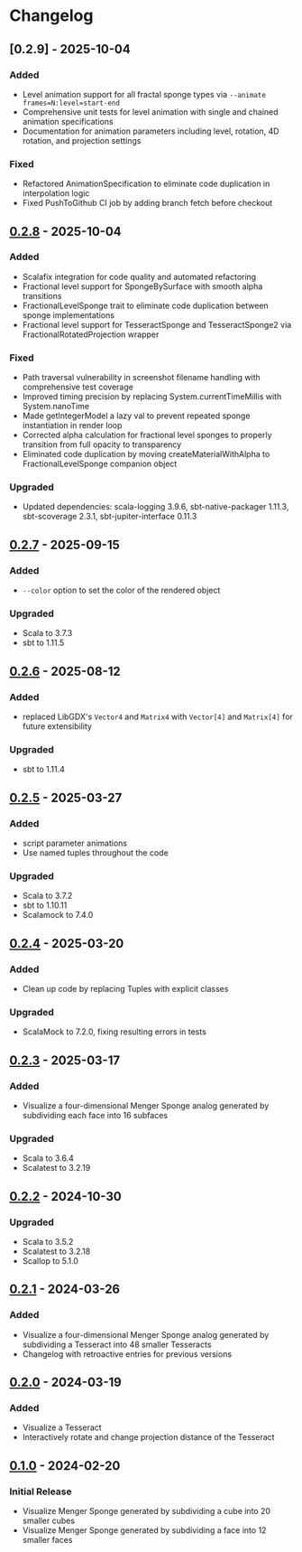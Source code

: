 # Changelog

## [0.2.9] - 2025-10-04

### Added
- Level animation support for all fractal sponge types via `--animate frames=N:level=start-end`
- Comprehensive unit tests for level animation with single and chained animation specifications
- Documentation for animation parameters including level, rotation, 4D rotation, and projection settings

### Fixed
- Refactored AnimationSpecification to eliminate code duplication in interpolation logic
- Fixed PushToGithub CI job by adding branch fetch before checkout

## [0.2.8] - 2025-10-04

### Added
- Scalafix integration for code quality and automated refactoring
- Fractional level support for SpongeBySurface with smooth alpha transitions
- FractionalLevelSponge trait to eliminate code duplication between sponge implementations
- Fractional level support for TesseractSponge and TesseractSponge2 via FractionalRotatedProjection wrapper

### Fixed
- Path traversal vulnerability in screenshot filename handling with comprehensive test coverage
- Improved timing precision by replacing System.currentTimeMillis with System.nanoTime
- Made getIntegerModel a lazy val to prevent repeated sponge instantiation in render loop
- Corrected alpha calculation for fractional level sponges to properly transition from full opacity to transparency
- Eliminated code duplication by moving createMaterialWithAlpha to FractionalLevelSponge companion object

### Upgraded
- Updated dependencies: scala-logging 3.9.6, sbt-native-packager 1.11.3, sbt-scoverage 2.3.1, sbt-jupiter-interface 0.11.3

## [0.2.7] - 2025-09-15

### Added
- `--color` option to set the color of the rendered object

### Upgraded
- Scala to 3.7.3
- sbt to 1.11.5

## [0.2.6] - 2025-08-12

### Added
- replaced LibGDX's `Vector4` and `Matrix4` with `Vector[4]` and `Matrix[4]` for future 
  extensibility

### Upgraded
- sbt to 1.11.4

## [0.2.5] - 2025-03-27

### Added
- script parameter animations
- Use named tuples throughout the code

### Upgraded
- Scala to 3.7.2
- sbt to 1.10.11
- Scalamock to 7.4.0

## [0.2.4] - 2025-03-20

### Added
- Clean up code by replacing Tuples with explicit classes

### Upgraded
- ScalaMock to 7.2.0, fixing resulting errors in tests

## [0.2.3] - 2025-03-17

### Added
- Visualize a four-dimensional Menger Sponge analog generated by subdividing each face into 16
  subfaces

### Upgraded
- Scala to 3.6.4
- Scalatest to 3.2.19

## [0.2.2] - 2024-10-30

### Upgraded
- Scala to 3.5.2
- Scalatest to 3.2.18
- Scallop to 5.1.0

## [0.2.1] - 2024-03-26

### Added
- Visualize a four-dimensional Menger Sponge analog generated by subdividing a Tesseract into 48 
  smaller Tesseracts
- Changelog with retroactive entries for previous versions

## [0.2.0] - 2024-03-19

### Added
- Visualize a Tesseract 
- Interactively rotate and change projection distance of the Tesseract

## [0.1.0] - 2024-02-20

### Initial Release
- Visualize Menger Sponge generated by subdividing a cube into 20 smaller cubes
- Visualize Menger Sponge generated by subdividing a face into 12 smaller faces


[0.2.8]: https://gitlab.com/lilacashes/menger/-/compare/0.2.7...0.2.8
[0.2.7]: https://gitlab.com/lilacashes/menger/-/compare/0.2.6...0.2.7
[0.2.6]: https://gitlab.com/lilacashes/menger/-/compare/0.2.5...0.2.6
[0.2.5]: https://gitlab.com/lilacashes/menger/-/compare/0.2.4...0.2.5
[0.2.4]: https://gitlab.com/lilacashes/menger/-/compare/0.2.3...0.2.4
[0.2.3]: https://gitlab.com/lilacashes/menger/-/compare/0.2.2...0.2.3
[0.2.2]: https://gitlab.com/lilacashes/menger/-/compare/0.2.1...0.2.2
[0.2.1]: https://gitlab.com/lilacashes/menger/-/compare/0.2.0...0.2.1
[0.2.0]: https://gitlab.com/lilacashes/menger/-/compare/0.1.0...0.2.0
[0.1.0]: https://gitlab.com/lilacashes/menger/-/commit/f90eee11
